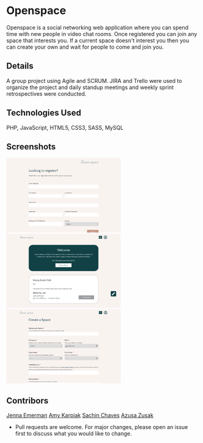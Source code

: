 # Openspace

Openspace is a social networking web application where you can spend time with new people in video chat rooms. Once registered you can join any space that interests you. If a current space doesn't interest you then you can create your own and wait for people to come and join you.

## Details

A group project using Agile and SCRUM. JIRA and Trello were used to organize the project and daily standup meetings and weekly sprint retrospectives were conducted.

## Technologies Used

PHP, JavaScript, HTML5, CSS3, SASS, MySQL

## Screenshots
<img src="imgs/register.png" width="300"> <img src="imgs/home.png" width="300"> <img src="imgs/create.png" width="300">

## Contribors
[Jenna Emerman](https://github.com/jenna-mae)
[Amy Karpiak](https://github.com/amykarpiak)
[Sachin Chaves](https://github.com/sachinchaves)
[Azusa Zusak](https://github.com/azusazusak)
* Pull requests are welcome. For major changes, please open an issue first to discuss what you would like to change.
